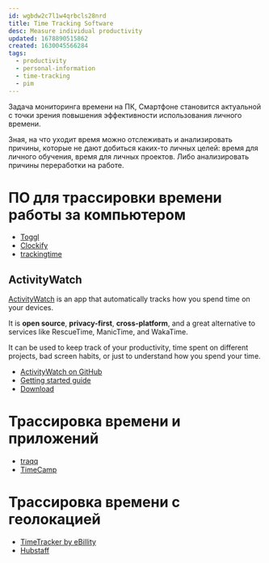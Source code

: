 ```yaml
---
id: wgbdw2c7l1w4qrbcls28nrd
title: Time Tracking Software
desc: Measure individual productivity
updated: 1678890515862
created: 1630045566284
tags:
  - productivity
  - personal-information
  - time-tracking
  - pim
---
```

Задача мониторинга времени на ПК, Смартфоне становится актуальной с точки зрения повышения эффективности использования личного времени.

Зная, на что уходит время можно отслеживать и анализировать причины, которые не дают добиться каких-то личных целей: время для личного обучения, время для личных проектов. Либо анализировать причины переработки на работе.

# ПО для трассировки времени работы за компьютером

* [Toggl](https://toggl.com)
* [Clockify](https://clockify.me)
* [trackingtime](https://trackingtime.co/)
## ActivityWatch

 [ActivityWatch](https://activitywatch.net) is an app that automatically tracks how you spend time on your devices.

It is **open source**, **privacy-first**, **cross-platform**, and a great alternative to services like RescueTime, ManicTime, and WakaTime.

It can be used to keep track of your productivity, time spent on different projects, bad screen habits, or just to understand how you spend your time.

* [ActivityWatch on GitHub](https://github.com/ActivityWatch/activitywatch)
* [Getting started guide](https://docs.activitywatch.net/en/latest/getting-started.html)
* [Download](https://github.com/ActivityWatch/activitywatch/releases/)

# Трассировка времени и приложений

* [traqq](https://traqq.com/)
* [TimeCamp](https://www.timecamp.com)

# Трассировка времени с геолокацией

* [TimeTracker by eBillity](https://www.ebillity.com/)
* [Hubstaff](https://hubstaff.com)
